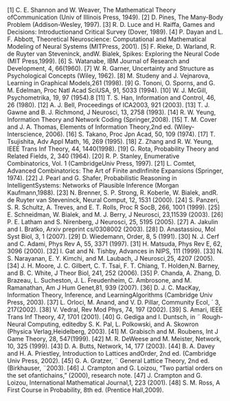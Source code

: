 [1] C. E. Shannon and W. Weaver, The Mathematical Theory ofCommunication (Univ of Illinois Press, 1949).
[2] D. Pines, The Many-Body Problem (Addison-Wesley, 1997).
[3] R. D. Luce and H. Raiffa, Games and Decisions: Introductionand Critical Survey (Dover, 1989).
[4] P. Dayan and L. F. Abbott, Theoretical Neuroscience: Computational and Mathematical Modeling of Neural Systems (MITPress, 2001).
[5] F. Rieke, D. Warland, R. de Ruyter van Steveninck, andW. Bialek, Spikes: Exploring the Neural Code (MIT Press,1999).
[6] S. Watanabe, IBM Journal of Research and Development, 4, 66(1960).
[7] W. R. Garner, Uncertainty and Structure as Psychological Concepts (Wiley, 1962).
[8] M. Studeny and J. Vejnarova, Learning in Graphical Models,261 (1998).
[9] G. Tononi, O. Sporns, and G. M. Edelman, Proc Natl Acad SciUSA, 91, 5033 (1994).
[10] W. J. McGill, Psychometrika, 19, 97 (1954).8
[11] T. S. Han, Information and Control, 46, 26 (1980).
[12] A. J. Bell, Proceedings of ICA2003, 921 (2003).
[13] T. J. Gawne and B. J. Richmond, J Neurosci, 13, 2758 (1993).
[14] R. W. Yeung, Information Theory and Network Coding (Springer,2008).
[15] T. M. Cover and J. A. Thomas, Elements of Information Theory,2nd ed. (Wiley-Interscience, 2006).
[16] S. Takano, Proc Jpn Acad, 50, 109 (1974).
[17] T. Tsujishita, Adv Appl Math, 16, 269 (1995).
[18] Z. Zhang and R. W. Yeung, IEEE Trans Inf Theory, 44, 1440(1998).
[19] G. Rota, Probability Theory and Related Fields, 2, 340 (1964).
[20] R. P. Stanley, Enumerative Combinatorics, Vol. 1 (CambridgeUniv Press, 1997).
[21] L. Comtet, Advanced Combinatorics: The Art of Finite andInfinite Expansions (Springer, 1974).
[22] J. Pearl and G. Shafer, Probabilistic Reasoning in IntelligentSystems: Networks of Plausible Inference (Morgan Kaufmann,1988).
[23] N. Brenner, S. P. Strong, R. Koberle, W. Bialek, andR. de Ruyter van Steveninck, Neural Comput, 12, 1531 (2000).
[24] S. Panzeri, S. R. Schultz, A. Treves, and E. T. Rolls, Proc R SocB, 266, 1001 (1999).
[25] E. Schneidman, W. Bialek, and M. J. Berry, J Neurosci, 23,11539 (2003).
[26] P. E. Latham and S. Nirenberg, J Neurosci, 25, 5195 (2005).
[27] A. Jakulin and I. Bratko, Arxiv preprint cs/0308002 (2003).
[28] D. Anastassiou, Mol Syst Biol, 3, 1 (2007).
[29] D. Wiedemann, Order, 8, 5 (1991).
[30] N. J. Cerf and C. Adami, Phys Rev A, 55, 3371 (1997).
[31] H. Matsuda, Phys Rev E, 62, 3096 (2000).
[32] I. Gat and N. Tishby, Advances in NIPS, 111 (1999).
[33] N. S. Narayanan, E. Y. Kimchi, and M. Laubach, J Neurosci,25, 4207 (2005).
[34] J. H. Moore, J. C. Gilbert, C. T. Tsai, F. T. Chiang, T. Holden,N. Barney, and B. C. White, J Theor Biol, 241, 252 (2006).
[35] P. Chanda, A. Zhang, D. Brazeau, L. Sucheston, J. L. Freudenheim, C. Ambrosone, and M. Ramanathan, Am J Hum Genet,81, 939 (2007).
[36] D. J. C. MacKay, Information Theory, Inference, and LearningAlgorithms (Cambridge Univ Press, 2003).
[37] L. Orloci, M. Anand, and V. D. Pillar, Community Ecol, ´ 3, 217(2002).
[38] V. Vedral, Rev Mod Phys, 74, 197 (2002).
[39] S. Amari, IEEE Trans Inf Theory, 47, 1701 (2001).
[40] G. Gediga and I. Duntsch, in ¨ Rough-Neural Computing, editedby S. K. Pal, L. Polkowski, and A. Skowron (Physica Verlag,Heidelberg, 2003).
[41] M. Grabisch and M. Roubens, Int J Game Theory, 28, 547(1999).
[42] M. R. DeWeese and M. Meister, Network, 10, 325 (1999).
[43] D. A. Butts, Network, 14, 177 (2003).
[44] B. A. Davey and H. A. Priestley, Introduction to Lattices andOrder, 2nd ed. (Cambridge Univ Press, 2002).
[45] G. A. Gratzer, ¨ General Lattice Theory, 2nd ed. (Birkhauser, ¨2003).
[46] J. Crampton and G. Loizou, “Two partial orders on the set ofantichains,” (2000), research note.
[47] J. Crampton and G. Loizou, International Mathematical Journal,1, 223 (2001).
[48] S. M. Ross, A First Course in Probability, 8th ed. (Prentice Hall,2009).